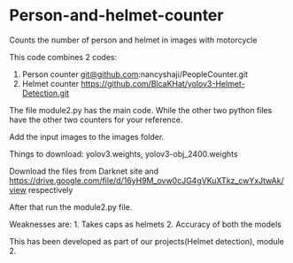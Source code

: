 # Person-and-helmet-counter
Counts the number of person and helmet in images with motorcycle

This code combines 2 codes:
  1. Person counter
    git@github.com:nancyshaji/PeopleCounter.git
  2. Helmet counter
    https://github.com/BlcaKHat/yolov3-Helmet-Detection.git
    
 The file module2.py has the main code. While the other two python files have the other two counters for your reference.
 
 Add the input images to the images folder.
 
 Things to download:
    yolov3.weights,
    yolov3-obj_2400.weights
    
  Download the files from Darknet site and https://drive.google.com/file/d/16yH9M_ovw0cJG4gVKuXTkz_cwYxJtwAk/view respectively
  
  After that run the module2.py file. 
  
  Weaknesses are:
      1. Takes caps as helmets
      2. Accuracy of both the models
      
 This has been developed as part of our projects(Helmet detection), module 2.
 

 
